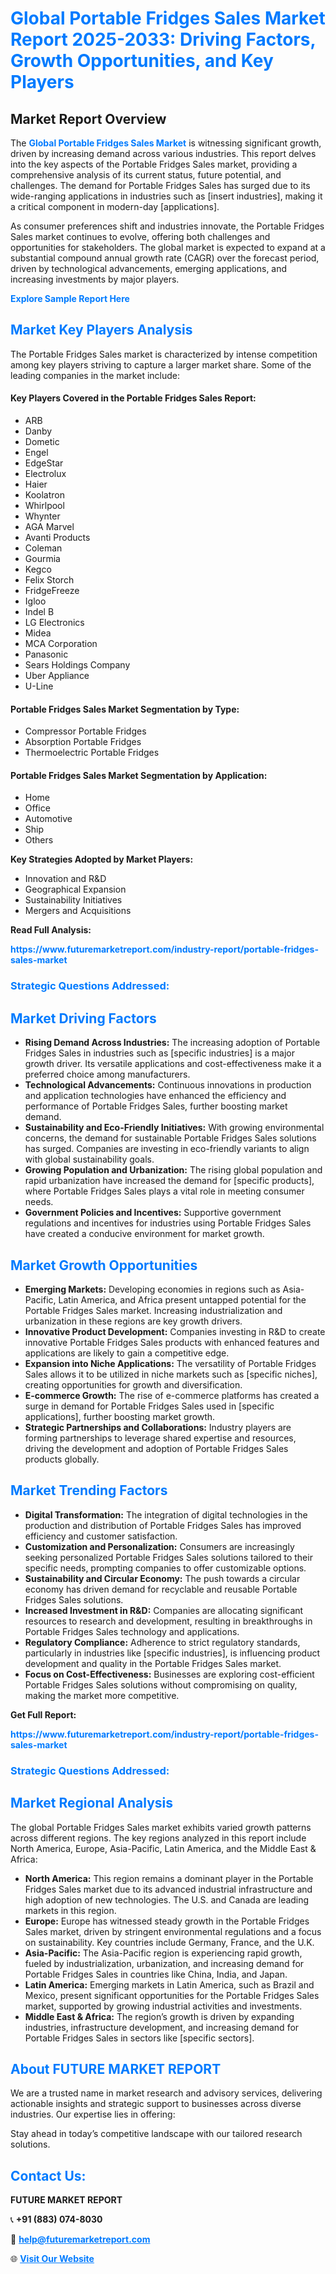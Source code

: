 <h1 style="color: #007BFF;">Global Portable Fridges Sales Market Report 2025-2033: Driving Factors, Growth Opportunities, and Key Players</h1>

<section id="overview">
<h2>Market Report Overview</h2>
<p>The <a href="https://www.futuremarketreport.com/industry-report/portable-fridges-sales-market" style="color: #007BFF; text-decoration: none;"><strong>Global Portable Fridges Sales Market</strong></a> is witnessing significant growth, driven by increasing demand across various industries. This report delves into the key aspects of the Portable Fridges Sales market, providing a comprehensive analysis of its current status, future potential, and challenges. The demand for Portable Fridges Sales has surged due to its wide-ranging applications in industries such as [insert industries], making it a critical component in modern-day [applications].</p>
<p>As consumer preferences shift and industries innovate, the Portable Fridges Sales market continues to evolve, offering both challenges and opportunities for stakeholders. The global market is expected to expand at a substantial compound annual growth rate (CAGR) over the forecast period, driven by technological advancements, emerging applications, and increasing investments by major players.</p>
</section>

<section id="overview">
<p><a href="https://www.futuremarketreport.com/request-sample/reportId=104824" style="color: #007BFF; text-decoration: none;"><strong>Explore Sample Report Here</strong></a></p>
</section>

<section id="key-players">
<h2 style="color: #007BFF;">Market Key Players Analysis</h2>
<p>The Portable Fridges Sales market is characterized by intense competition among key players striving to capture a larger market share. Some of the leading companies in the market include:</p>
<h4>Key Players Covered in the Portable Fridges Sales Report:</h4>
<ul><li>ARB</li><li>Danby</li><li>Dometic</li><li>Engel</li><li>EdgeStar</li><li>Electrolux</li><li>Haier</li><li>Koolatron</li><li>Whirlpool</li><li>Whynter</li><li>AGA Marvel</li><li>Avanti Products</li><li>Coleman</li><li>Gourmia</li><li>Kegco</li><li>Felix Storch</li><li>FridgeFreeze</li><li>Igloo</li><li>Indel B</li><li>LG Electronics</li><li>Midea</li><li>MCA Corporation</li><li>Panasonic</li><li>Sears Holdings Company</li><li>Uber Appliance</li><li>U-Line</li></ul>
<h4>Portable Fridges Sales Market Segmentation by Type:</h4>
<ul><li>Compressor Portable Fridges</li><li>Absorption Portable Fridges</li><li>Thermoelectric Portable Fridges</li></ul>

<h4>Portable Fridges Sales Market Segmentation by Application:</h4>
<ul><li>Home</li><li>Office</li><li>Automotive</li><li>Ship</li><li>Others</li></ul>
<p><strong>Key Strategies Adopted by Market Players:</strong></p>
<ul>
<li>Innovation and R&D</li>
<li>Geographical Expansion</li>
<li>Sustainability Initiatives</li>
<li>Mergers and Acquisitions</li>
</ul>
</section>

<section>
<p><strong>Read Full Analysis: </strong></p><a href="https://www.futuremarketreport.com/industry-report/portable-fridges-sales-market" style="color: #007BFF; text-decoration: none;"><strong>https://www.futuremarketreport.com/industry-report/portable-fridges-sales-market</strong></a>
<h3 style="color: #007BFF;">Strategic Questions Addressed:</h3>
</section>

<section id="driving-factors">
<h2 style="color: #007BFF;">Market Driving Factors</h2>
<ul>
<li><strong>Rising Demand Across Industries:</strong> The increasing adoption of Portable Fridges Sales in industries such as [specific industries] is a major growth driver. Its versatile applications and cost-effectiveness make it a preferred choice among manufacturers.</li>
<li><strong>Technological Advancements:</strong> Continuous innovations in production and application technologies have enhanced the efficiency and performance of Portable Fridges Sales, further boosting market demand.</li>
<li><strong>Sustainability and Eco-Friendly Initiatives:</strong> With growing environmental concerns, the demand for sustainable Portable Fridges Sales solutions has surged. Companies are investing in eco-friendly variants to align with global sustainability goals.</li>
<li><strong>Growing Population and Urbanization:</strong> The rising global population and rapid urbanization have increased the demand for [specific products], where Portable Fridges Sales plays a vital role in meeting consumer needs.</li>
<li><strong>Government Policies and Incentives:</strong> Supportive government regulations and incentives for industries using Portable Fridges Sales have created a conducive environment for market growth.</li>
</ul>
</section>

<section id="growth-opportunities">
<h2 style="color: #007BFF;">Market Growth Opportunities</h2>
<ul>
<li><strong>Emerging Markets:</strong> Developing economies in regions such as Asia-Pacific, Latin America, and Africa present untapped potential for the Portable Fridges Sales market. Increasing industrialization and urbanization in these regions are key growth drivers.</li>
<li><strong>Innovative Product Development:</strong> Companies investing in R&D to create innovative Portable Fridges Sales products with enhanced features and applications are likely to gain a competitive edge.</li>
<li><strong>Expansion into Niche Applications:</strong> The versatility of Portable Fridges Sales allows it to be utilized in niche markets such as [specific niches], creating opportunities for growth and diversification.</li>
<li><strong>E-commerce Growth:</strong> The rise of e-commerce platforms has created a surge in demand for Portable Fridges Sales used in [specific applications], further boosting market growth.</li>
<li><strong>Strategic Partnerships and Collaborations:</strong> Industry players are forming partnerships to leverage shared expertise and resources, driving the development and adoption of Portable Fridges Sales products globally.</li>
</ul>
</section>

<section id="trending-factors">
<h2 style="color: #007BFF;">Market Trending Factors</h2>
<ul>
<li><strong>Digital Transformation:</strong> The integration of digital technologies in the production and distribution of Portable Fridges Sales has improved efficiency and customer satisfaction.</li>
<li><strong>Customization and Personalization:</strong> Consumers are increasingly seeking personalized Portable Fridges Sales solutions tailored to their specific needs, prompting companies to offer customizable options.</li>
<li><strong>Sustainability and Circular Economy:</strong> The push towards a circular economy has driven demand for recyclable and reusable Portable Fridges Sales solutions.</li>
<li><strong>Increased Investment in R&D:</strong> Companies are allocating significant resources to research and development, resulting in breakthroughs in Portable Fridges Sales technology and applications.</li>
<li><strong>Regulatory Compliance:</strong> Adherence to strict regulatory standards, particularly in industries like [specific industries], is influencing product development and quality in the Portable Fridges Sales market.</li>
<li><strong>Focus on Cost-Effectiveness:</strong> Businesses are exploring cost-efficient Portable Fridges Sales solutions without compromising on quality, making the market more competitive.</li>
</ul>
</section>

<section>
<p><strong>Get Full Report: </strong></p><a href="https://www.futuremarketreport.com/industry-report/portable-fridges-sales-market" style="color: #007BFF; text-decoration: none;"><strong>https://www.futuremarketreport.com/industry-report/portable-fridges-sales-market</strong></a>
<h3 style="color: #007BFF;">Strategic Questions Addressed:</h3>
</section>


<section id="regional-analysis">
<h2 style="color: #007BFF;">Market Regional Analysis</h2>
<p>The global Portable Fridges Sales market exhibits varied growth patterns across different regions. The key regions analyzed in this report include North America, Europe, Asia-Pacific, Latin America, and the Middle East & Africa:</p>
<ul>
<li><strong>North America:</strong> This region remains a dominant player in the Portable Fridges Sales market due to its advanced industrial infrastructure and high adoption of new technologies. The U.S. and Canada are leading markets in this region.</li>
<li><strong>Europe:</strong> Europe has witnessed steady growth in the Portable Fridges Sales market, driven by stringent environmental regulations and a focus on sustainability. Key countries include Germany, France, and the U.K.</li>
<li><strong>Asia-Pacific:</strong> The Asia-Pacific region is experiencing rapid growth, fueled by industrialization, urbanization, and increasing demand for Portable Fridges Sales in countries like China, India, and Japan.</li>
<li><strong>Latin America:</strong> Emerging markets in Latin America, such as Brazil and Mexico, present significant opportunities for the Portable Fridges Sales market, supported by growing industrial activities and investments.</li>
<li><strong>Middle East & Africa:</strong> The region’s growth is driven by expanding industries, infrastructure development, and increasing demand for Portable Fridges Sales in sectors like [specific sectors].</li>
</ul>
</section>

<footer>
<h2 style="color: #007BFF;">About FUTURE MARKET REPORT</h2>
<p>We are a trusted name in market research and advisory services, delivering actionable insights and strategic support to businesses across diverse industries. Our expertise lies in offering:</p>

<p>Stay ahead in today’s competitive landscape with our tailored research solutions.</p>

<h2 style="color: #007BFF;">Contact Us:</h2>
<p><strong>FUTURE MARKET REPORT</strong></p>
<p>📞 <strong>+91 (883) 074-8030</strong></p>
<p>📧 <strong><a href="mailto:help@futuremarketreport.com" style="color: #007BFF;">help@futuremarketreport.com</a></strong></p>
<p>🌐 <strong><a href="https://www.futuremarketreport.com/" style="color: #007BFF;">Visit Our Website</a></strong></p>
</footer>